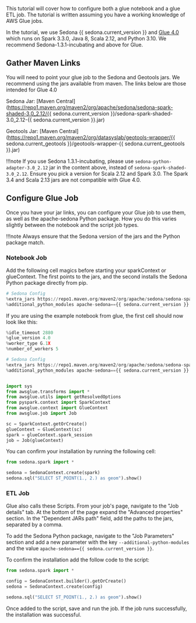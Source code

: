 
This tutorial will cover how to configure both a glue notebook and a glue ETL job. The tutorial is written assuming you
have a working knowledge of AWS Glue jobs.

In the tutorial, we use
Sedona {{ sedona.current_version }} and [Glue 4.0](https://docs.aws.amazon.com/glue/latest/dg/release-notes.html) which runs on Spark 3.3.0, Java 8, Scala 2.12,
and Python 3.10. We recommend Sedona-1.3.1-incubating and above for Glue.

## Gather Maven Links

You will need to point your glue job to the Sedona and Geotools jars. We recommend using the jars available from maven. The links below are those intended for Glue 4.0

Sedona Jar: [Maven Central](https://repo1.maven.org/maven2/org/apache/sedona/sedona-spark-shaded-3.0_2.12/{{ sedona.current_version }}/sedona-spark-shaded-3.0_2.12-{{ sedona.current_version }}.jar)

Geotools Jar: [Maven Central](https://repo1.maven.org/maven2/org/datasyslab/geotools-wrapper/{{ sedona.current_geotools }}/geotools-wrapper-{{ sedona.current_geotools }}.jar)

!!!note
    If you use Sedona 1.3.1-incubating, please use `sedona-python-adapter-3.0_2.12` jar in the content above, instead
    of `sedona-spark-shaded-3.0_2.12`. Ensure you pick a version for Scala 2.12 and Spark 3.0. The Spark 3.4 and Scala
    2.13 jars are not compatible with Glue 4.0.

## Configure Glue Job

Once you have your jar links, you can configure your Glue job to use them, as well as the apache-sedona Python
package. How you do this varies slightly between the notebook and the script job types.

!!!note
    Always ensure that the Sedona version of the jars and the Python package match.

### Notebook Job

Add the following cell magics before starting your sparkContext or glueContext. The first points to the jars,
and the second installs the Sedona Python package directly from pip.

```python
# Sedona Config
%extra_jars https://repo1.maven.org/maven2/org/apache/sedona/sedona-spark-shaded-3.0_2.12/{{ sedona.current_version }}/sedona-spark-shaded-3.0_2.12-{{ sedona.current_version }}.jar, https://repo1.maven.org/maven2/org/datasyslab/geotools-wrapper/{{ sedona.current_geotools }}/geotools-wrapper-{{ sedona.current_geotools }}.jar
%additional_python_modules apache-sedona=={{ sedona.current_version }}
```

If you are using the example notebook from glue, the first cell should now look like this:

```python
%idle_timeout 2880
%glue_version 4.0
%worker_type G.1X
%number_of_workers 5

# Sedona Config
%extra_jars https://repo1.maven.org/maven2/org/apache/sedona/sedona-spark-shaded-3.0_2.12/{{ sedona.current_version }}/sedona-spark-shaded-3.0_2.12-{{ sedona.current_version }}.jar, https://repo1.maven.org/maven2/org/datasyslab/geotools-wrapper/{{ sedona.current_geotools }}/geotools-wrapper-{{ sedona.current_geotools }}.jar
%additional_python_modules apache-sedona=={{ sedona.current_version }}


import sys
from awsglue.transforms import *
from awsglue.utils import getResolvedOptions
from pyspark.context import SparkContext
from awsglue.context import GlueContext
from awsglue.job import Job

sc = SparkContext.getOrCreate()
glueContext = GlueContext(sc)
spark = glueContext.spark_session
job = Job(glueContext)
```

You can confirm your installation by running the following cell:

```python
from sedona.spark import *

sedona = SedonaContext.create(spark)
sedona.sql("SELECT ST_POINT(1., 2.) as geom").show()
```

### ETL Job

Glue also calls these Scripts. From your job's page, navigate to the "Job details" tab. At the bottom of the page expand
the "Advanced properties" section. In the "Dependent JARs path" field, add the paths to the jars, separated by a comma.

To add the Sedona Python package, navigate to the "Job Parameters" section and add a new parameter with the key
`--additional-python-modules` and the value `apache-sedona=={{ sedona.current_version }}`.

To confirm the installation add the follow code to the script:

```python
from sedona.spark import *

config = SedonaContext.builder().getOrCreate()
sedona = SedonaContext.create(config)

sedona.sql("SELECT ST_POINT(1., 2.) as geom").show()
```

Once added to the script, save and run the job. If the job runs successfully, the installation was successful.
